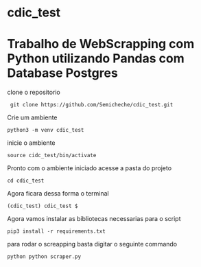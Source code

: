 # cdic_test
# Trabalho de WebScrapping com Python utilizando Pandas com Database Postgres

clone o repositorio 
```
 git clone https://github.com/Semicheche/cdic_test.git
```

Crie um ambiente
```
python3 -m venv cdic_test
```
inicie o ambiente
```
source cidc_test/bin/activate
```
Pronto com o ambiente iniciado acesse a pasta do projeto
```
cd cdic_test 
```
Agora ficara dessa forma o terminal
```
(cdic_test) cdic_test $
```

Agora vamos instalar as bibliotecas necessarias para o script
```
pip3 install -r requirements.txt
```

para rodar o screapping basta digitar o seguinte commando
```
python python scraper.py
``` 